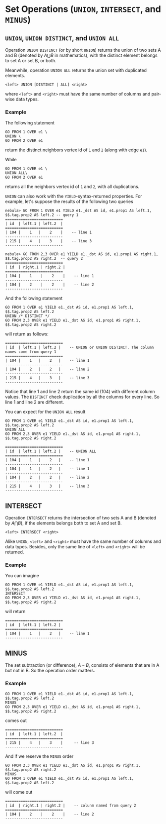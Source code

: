 # Set Operations (`UNION`, `INTERSECT`, and `MINUS`)

## `UNION`, `UNION DISTINCT`, and `UNION ALL`

Operation `UNION DISTINCT` (or by short `UNION`) returns the union of two sets A and B (denoted by $A \bigcup B$ in mathematics), with the distinct element belongs to set A or set B, or both.

Meanwhile, operation `UNION ALL` returns the union set with duplicated elements.

```
<left> UNION [DISTINCT | ALL] <right>
```
where `<left>` and `<right>` must have the same number of columns and pair-wise data types.

### Example

The following statement
```
GO FROM 1 OVER e1 \
UNION \
GO FROM 2 OVER e1
```
return the distinct neighbors vertex id of `1` and `2` (along with edge `e1`).

While
```
GO FROM 1 OVER e1 \
UNION ALL\
GO FROM 2 OVER e1
```
returns all the neighbors vertex id of `1` and `2`, with all duplications.

`UNION` can also work with the `YIELD`-syntax-returned properties. For example, let's suppose the results of the following two queries 

```
nebula> GO FROM 1 OVER e1 YIELD e1._dst AS id, e1.prop1 AS left.1, $$.tag.prop2 AS left.2 -- query 1
==========================
| id  | left.1 | left.2  |
==========================
| 104 |    1   |    2    |    -- line 1
--------------------------
| 215 |    4   |    3    |    -- line 3
--------------------------

nebula> GO FROM 2,3 OVER e1 YIELD e1._dst AS id, e1.prop1 AS right.1, $$.tag.prop2 AS right.2  -- query 2
==========================
| id  | right.1 | right.2 |
==========================
| 104 |    1    |    2    |    -- line 1
--------------------------
| 104 |    2    |    2    |    -- line 2
--------------------------
```

And the following statement 

```
GO FROM 1 OVER e1 YIELD e1._dst AS id, e1.prop1 AS left.1, $$.tag.prop2 AS left.2
UNION /* DISTINCT */
GO FROM 2,3 OVER e1 YIELD e1._dst AS id, e1.prop1 AS right.1, $$.tag.prop2 AS right.2
```

will return as follows:
```
==========================
| id  | left.1 | left.2 |    -- UNION or UNION DISTINCT. The column names come from query 1
==========================
| 104 |    1   |    2   |    -- line 1
--------------------------
| 104 |    2   |    2   |    -- line 2
--------------------------
| 215 |    4   |    3   |    -- line 3
--------------------------
```

Notice that line 1 and line 2 return the same id (104) with different column values. The `DISTINCT` check duplication by all the columns for every line. So line 1 and line 2 are different.

You can expect for the `UNION ALL` result
```
GO FROM 1 OVER e1 YIELD e1._dst AS id, e1.prop1 AS left.1, $$.tag.prop2 AS left.2
UNION ALL
GO FROM 2,3 OVER e1 YIELD e1._dst AS id, e1.prop1 AS right.1, $$.tag.prop2 AS right.2

==========================
| id  | left.1 | left.2 |    -- UNION ALL
==========================
| 104 |    1   |    2   |    -- line 1
--------------------------
| 104 |    1   |    2   |    -- line 1
--------------------------
| 104 |    2   |    2   |    -- line 2
--------------------------
| 215 |    4   |    3   |    -- line 3
--------------------------
```

## INTERSECT

Operation `INTERSECT` returns the intersection of two sets A and B (denoted by $A \bigcap B$), if the elements belongs both to set A and set B.

```
<left> INTERSECT <right>
```
Alike `UNION`, `<left>` and `<right>` must have the same number of columns and data types.
Besides, only the same line of `<left>` and `<right>` will be returned.

### Example

You can imagine

```
GO FROM 1 OVER e1 YIELD e1._dst AS id, e1.prop1 AS left.1, $$.tag.prop2 AS left.2
INTERSECT
GO FROM 2,3 OVER e1 YIELD e1._dst AS id, e1.prop1 AS right.1, $$.tag.prop2 AS right.2
```

will return

```
==========================
| id  | left.1 | left.2 |
==========================
| 104 |    1   |    2   |    -- line 1
--------------------------
```

## MINUS

The set subtraction (or difference), $A - B$, consists of elements that are in A but not in B. So the operation order matters.

### Example


```
GO FROM 1 OVER e1 YIELD e1._dst AS id, e1.prop1 AS left.1, $$.tag.prop2 AS left.2
MINUS
GO FROM 2,3 OVER e1 YIELD e1._dst AS id, e1.prop1 AS right.1, $$.tag.prop2 AS right.2
```

comes out

```
==========================
| id  | left.1 | left.2  |
==========================
| 215 |    4   |    3    |     -- line 3
--------------------------
```

And if we reserve the `MINUS` order

```
GO FROM 2,3 OVER e1 YIELD e1._dst AS id, e1.prop1 AS right.1, $$.tag.prop2 AS right.2
MINUS
GO FROM 1 OVER e1 YIELD e1._dst AS id, e1.prop1 AS left.1, $$.tag.prop2 AS left.2
```

will come out

```
==========================
| id  | right.1 | right.2 |    -- colunm named from query 2
==========================
| 104 |    2    |    2    |    -- line 2
--------------------------
```


